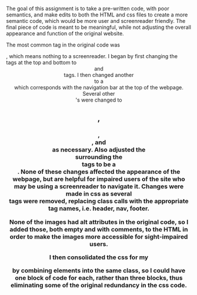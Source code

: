 The goal of this assignment is to take a pre-written code, with poor semantics, and make edits to both the HTML and css files to create a more semantic code, which would be more user and screenreader friendly. 
The final piece of code is meant to be meaningful, while not adjusting the overall appearance and function of the original website.

The most common tag in the original code was <div>, which means nothing to a screenreader. I began by first changing the <div> tags at the top and bottom to <header> and <footer> tags. 
I then changed another <div> to a <nav> which corresponds with the navigation bar at the top of the webpage.
Several other <div>'s were changed to <h2>, <h3>, <section>, and <aside> as necessary. Also adjusted the <div> surrounding the <section> tags to be a <main>. None of these changes affected the appearance of the webpage, but are helpful for impaired users of the site who may be using a screenreader to navigate it.
Changes were made in css as several <div> tags were removed, replacing class calls with the appropriate tag names, i.e. header, nav, footer. 

None of the images had alt attributes in the original code, so I added those, both empty and with comments, to the HTML in order to make the images more accessible for sight-impaired users. 

I then consolidated the css for my <aside> by combining elements into the same class, so I could have one block of code for each, rather than three blocks, thus eliminating some of the original redundancy in the css code. 
